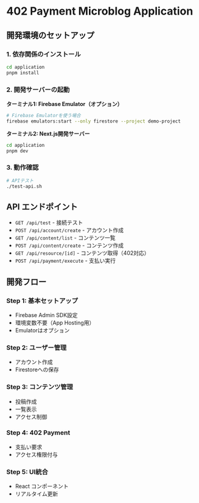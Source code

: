 # 402 Payment Microblog Application

## 開発環境のセットアップ

### 1. 依存関係のインストール
```bash
cd application
pnpm install
```

### 2. 開発サーバーの起動

**ターミナル1: Firebase Emulator（オプション）**
```bash
# Firebase Emulatorを使う場合
firebase emulators:start --only firestore --project demo-project
```

**ターミナル2: Next.js開発サーバー**
```bash
cd application
pnpm dev
```

### 3. 動作確認
```bash
# APIテスト
./test-api.sh
```

## API エンドポイント

- `GET /api/test` - 接続テスト
- `POST /api/account/create` - アカウント作成
- `GET /api/content/list` - コンテンツ一覧
- `POST /api/content/create` - コンテンツ作成
- `GET /api/resource/[id]` - コンテンツ取得（402対応）
- `POST /api/payment/execute` - 支払い実行

## 開発フロー

### Step 1: 基本セットアップ
- Firebase Admin SDK設定
- 環境変数不要（App Hosting用）
- Emulatorはオプション

### Step 2: ユーザー管理
- アカウント作成
- Firestoreへの保存

### Step 3: コンテンツ管理
- 投稿作成
- 一覧表示
- アクセス制御

### Step 4: 402 Payment
- 支払い要求
- アクセス権限付与

### Step 5: UI統合
- React コンポーネント
- リアルタイム更新